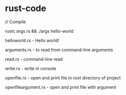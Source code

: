 # rust-code

// Compile

rustc args.rs && ./args hello-world

helloworld.rs - Hello world!

arguments.rs - to read from command-line arguments

read.rs - command-line read

write.rs - write in console

openfile.rs - open and print file in root directory of project

openfileargument.rs - open and print file with argument
